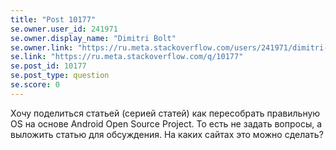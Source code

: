 ```yaml
---
title: "Post 10177"
se.owner.user_id: 241971
se.owner.display_name: "Dimitri Bolt"
se.owner.link: "https://ru.meta.stackoverflow.com/users/241971/dimitri-bolt"
se.link: "https://ru.meta.stackoverflow.com/q/10177"
se.post_id: 10177
se.post_type: question
se.score: 0
---
```

<p>Хочу поделиться статьей (серией статей) как пересобрать правильную OS на основе Android Open Source Project. То есть не задать вопросы, а выложить статью для обсуждения. На каких сайтах это можно сделать?</p>
